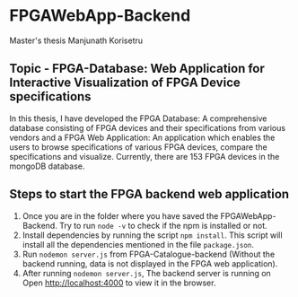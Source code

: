 # FPGAWebApp-Backend

Master's thesis Manjunath Korisetru

## Topic - FPGA-Database: Web Application for Interactive Visualization of FPGA Device specifications

In this thesis, I have developed the FPGA Database: A comprehensive database consisting of FPGA devices and their specifications from various vendors and a FPGA Web Application: An application which enables the users to browse specifications of various FPGA devices, compare the specifications and visualize. Currently, there are 153 FPGA devices in the mongoDB database.


## Steps to start the FPGA backend web application
1. Once you are in the folder where you have saved the FPGAWebApp-Backend. Try to run `node -v` to check if the npm is installed or not.
2. Install dependencies by running the script `npm install`. This script will install all the dependencies mentioned in the file `package.json`.
3. Run `nodemon server.js` from FPGA-Catalogue-backend (Without the backend running, data is not displayed in the FPGA web application).
4. After running `nodemon server.js`, The backend server is running on Open [http://localhost:4000](http://localhost:3000) to view it in the browser.
 


